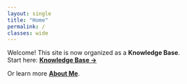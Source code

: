 ```yaml
---
layout: single
title: "Home"
permalink: /
classes: wide
---
```


Welcome! This site is now organized as a **Knowledge Base**.  
Start here: **[Knowledge Base →](/kb/)**

Or learn more **[About Me](/about/)**.
